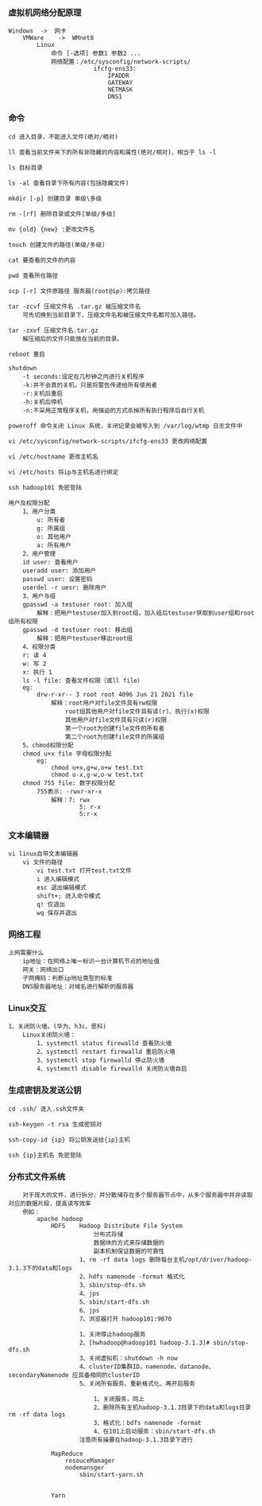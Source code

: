
### 虚拟机网络分配原理
	Windows  ->  网卡
		VMWare	  ->  WMnet8
			Linux
				命令 [-选项] 参数1 参数2 ...
				网络配置：/etc/sysconfig/network-scripts/
							ifcfg-ens33:
								IPADDR
								GATEWAY
								NETMASK
								DNS1
### 命令
	cd 进入目录，不能进入文件(绝对/相对)
	
	ll 查看当前文件夹下的所有非隐藏的内容和属性(绝对/相对)，相当于 ls -l
	
	ls 目标目录
	
	ls -al 查看目录下所有内容(包括隐藏文件)
	
	mkdir [-p] 创建目录 单级\多级
	
	rm -[rf] 删除目录或文件[单级/多级]
	
	mv {old} {new} :更改文件名
	
	touch 创建文件的路径(单级/多级)
		
	cat 要查看的文件的内容
	
	pwd 查看所在路径
	
	scp [-r] 文件原路径 服务器(root@ip):拷贝路径
	
	tar -zcvf 压缩文件名 .tar.gz 被压缩文件名
		可先切换到当前目录下，压缩文件名和被压缩文件名都可加入路径。
	
	tar -zxvf 压缩文件名.tar.gz
		解压缩后的文件只能放在当前的目录。
	
	reboot 重启
	
	shutdown
		-t seconds:设定在几秒钟之内进行关机程序
		-k:并不会真的关机，只是将警告传递给所有使用者
		-r:关机后重启
		-h:关机后停机
		-n:不采用正常程序关机，用强迫的方式杀掉所有执行程序后自行关机
	
	poweroff 命令关闭 Linux 系统，关闭记录会被写入到 /var/log/wtmp 日志文件中
		
	vi /etc/sysconfig/network-scripts/ifcfg-ens33 更改网络配置
	
	vi /etc/hostname 更改主机名
	
	vi /etc/hosts 将ip与主机名进行绑定
	
	ssh hadoop101 免密登陆
	
	用户及权限分配
		1、用户分类
			u: 所有者
			g: 所属组
			o: 其他用户
			a: 所有用户
		2、用户管理
		id user: 查看用户
		useradd user: 添加用户
		passwd user: 设置密码
		userdel -r uesr: 删除用户
		3、用户与组
		gpasswd -a testuser root: 加入组
			解释：把用户testuser加入到root组，加入组后testuser获取到user组和root组所有权限
		gpasswd -d testuser root: 移出组
			解释：把用户testuser移出root组
		4、权限分类
		r: 读 4
		w: 写 2
		x: 执行 1
		ls -l file: 查看文件权限（或ll file）
		eg:
			drw-r-xr-- 3 root root 4096 Jun 21 2021 file
				解释：root用户对file文件具有rw权限
					root组其他用户对file文件具有读(r)、执行(x)权限
					其他用户对file文件具有只读(r)权限
					第一个root为创建file文件的所有者
					第二个root为创建file文件的所属组
		5、chmod权限分配
		chmod u+x file 字母权限分配
			eg:
				chmod u+x,g+w,o+w test.txt
				chmod u-x,g-w,o-w test.txt
		chmod 755 file: 数字权限分配
			755表示: -rwxr-xr-x
				解释：7: rwx
						5: r-x
						5:r-x
		
		
		
	
	

### 文本编辑器
	vi linux自带文本编辑器
		vi 文件的路径
			vi test.txt 打开test.txt文件
			i 进入编辑模式
			esc 退出编辑模式
			shift+; 进入命令模式
			q! 仅退出
			wq 保存并退出
			
### 网络工程
	上网需要什么
		ip地址：在网络上唯一标识一台计算机节点的地址值
		网关：网络出口
		子网掩码：判断ip地址类型的标准  
		DNS服务器地址：对域名进行解析的服务器
		
		
### Linux交互
	1、关闭防火墙。(华为、h3c、思科)
		Linux关闭防火墙：
			1、systemctl status firewalld 查看防火墙
			2、systemctl restart firewalld 重启防火墙
			3、systemctl stop firewalld 停止防火墙
			4、systemctl disable firewalld 关闭防火墙自启


### 生成密钥及发送公钥
	cd .ssh/ 进入.ssh文件夹
	
	ssh-keygen -t rsa 生成密钥对
	
	ssh-copy-id {ip} 将公钥发送给{ip}主机
	
	ssh {ip}主机名 免密登陆
	

### 分布式文件系统
		对于庞大的文件，进行拆分，并分散储存在多个服务器节点中，从多个服务器中并非读取对应的数据片段，提高读写效率
		例如：
			apache hadoop
				HDFS	Hadoop Distribute File System
							分布式存储
							数据块的方式来存储数据的
							副本机制保证数据的可靠性
						1、rm -rf data logs 删除每台主机/opt/driver/hadoop-3.1.3下的data和logs
						2、hdfs namenode -format 格式化
						3、sbin/stop-dfs.sh
						4、jps
						5、sbin/start-dfs.sh
						6、jps
						7、浏览器打开 hadoop101:9870
						
						1、关闭停止hadoop服务
						2、[hwhadoop@hadoop101 hadoop-3.1.3]# sbin/stop-dfs.sh
						3、关闭虚拟机：shutdown -h now
						4、clusterID集群ID，namenode、datanode、secondaryNamenode 应具备相同的clusterID
						5、关闭所有服务、重新格式化、再开启服务
					
							1、关闭服务，同上
							2、删除所有主机hadoop-3.1.3目录下的data和logs目录 rm -rf data logs
							3、格式化：bdfs namenode -format
							4、在101上启动服务：sbin/start-dfs.sh
						注意所有操要在hadoop-3.1.3目录下进行
				
				MapReduce
					resouceManager
					nodemansger
						sbin/start-yarn.sh
					
					
				Yarn